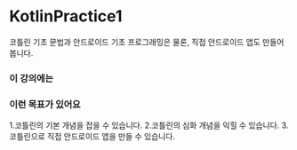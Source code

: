 # KotlinPractice1
코틀린 기초 문법과 안드로이드 기초 프로그래밍은 물론, 직접 안드로이드 앱도 만들어봅니다.

### 이 강의에는
### 이런 목표가 있어요
1.코틀린의 기본 개념을 잡을 수 있습니다.
2.코틀린의 심화 개념을 익힐 수 있습니다.
3.코틀린으로 직접 안드로이드 앱을 만들 수 있습니다.
